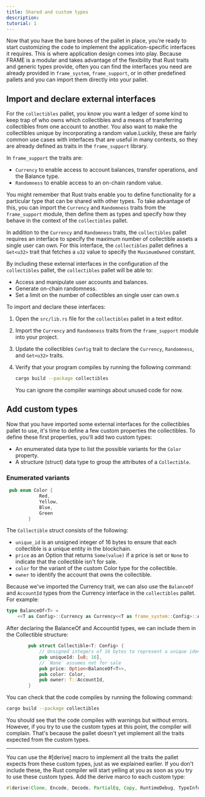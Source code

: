 ```yaml
---
title: Shared and custom types
description:
tutorial: 1
---
```


Now that you have the bare bones of the pallet in place, you’re ready to start customizing the code to implement the application-specific interfaces it requires. This is where application design comes into play.
Because FRAME is a modular and takes advantage of the flexibility that Rust traits and generic types provide, often you can find the interfaces you need are already provided in `frame_system`, `frame_support`, or in other predefined pallets and you can import them directly into your pallet.

## Import and declare external interfaces

For the `collectibles` pallet, you know you want a ledger of some kind to keep trap of who owns which collectibles and a means of transferring collectibles from one account to another.
You also want to make the collectibles unique by incorporating a random value.Luckily, these are fairly common use cases with interfaces that are useful in many contexts, so they are already defined as traits in the `frame_support` library. 

In `frame_support` the traits are:

- `Currency` to enable access to account balances, transfer operations, and the Balance type.
- `Randomness` to enable access to an on-chain random value.

You might remember that Rust traits enable you to define functionality for a particular type that can be shared with other types. 
To take advantage of this, you can import the `Currency` and `Randomness` traits from the `frame_support` module, then define them as types and specify how they behave in the context of the `collectibles` pallet.

In addition to the `Currency` and `Randomness` traits, the `collectibles` pallet requires an interface to specify the maximum number of collectible assets a single user can own. 
For this interface, the `collectibles` pallet defines a `Get<u32>` trait that fetches a `u32` value to specify the `MaximumOwned` constant.

By including these external interfaces in the configuration of the `collectibles` pallet, the `collectibles` pallet will be able to:

- Access and manipulate user accounts and balances.
- Generate on-chain randomness.
- Set a limit on the number of collectibles an single user can own.s

To import and declare these interfaces:

1. Open the `src/lib.rs` file for the `collectibles` pallet in a text editor.

2. Import the `Currency` and `Randomness` traits from the `frame_support` module into your project.

3. Update the collectibles `Config` trait to declare the `Currency`, `Randomness`, and `Get<u32>` traits.
   
4. Verify that your program compiles by running the following command:
   
   ```bash
   cargo build --package collectibles
   ```
   
   You can ignore the compiler warnings about unused code for now.

## Add custom types

Now that you have imported some external interfaces for the collectibles pallet to use, it's time to define a few custom properties the collectibles.
To define these first properties, you'll add two custom types:

- An enumerated data type to list the possible variants for the `Color` property.
- A structure (struct) data type to group the attributes of a `Collectible`.

### Enumerated variants

```rust
 pub enum Color {
            Red,
            Yellow,
            Blue,
            Green
        }
```

The `Collectible` struct consists of the following:

- `unique_id` is an unsigned integer of 16 bytes to ensure that each collectible is a unique entity in the blockchain.
- `price` as an Option that returns `Some(value)` if a price is set or `None` to indicate that the collectible isn't for sale.
- `color` for the variant of the custom Color type for the collectible.
- `owner` to identify the account that owns the collectible.

Because we've imported the Currency trait, we can also use the `BalanceOf` and `AccountId` types from the Currency interface in the `collectibles` pallet.
For example:

```rust
type BalanceOf<T> =
	<<T as Config>::Currency as Currency<<T as frame_system::Config>::AccountId>>::Balance;
```

After declaring the BalanceOf and AccountId types, we can include them in the Collectible structure:

```rust
        pub struct Collectible<T: Config> {
            // Unsigned integers of 16 bytes to represent a unique identifier
            pub uniqueId: [u8; 16],
            // `None` assumes not for sale
            pub price: Option<BalanceOf<T>>,
            pub color: Color,
            pub owner: T::AccountId,
        }
```

You can check that the code compiles by running the following command:
   
```bash
cargo build --package collectibles
```

You should see that the code compiles with warnings but without errors.
However, if you try to use the custom types at this point, the compiler will complain.
That's because the pallet doesn't yet implement all the traits expected from the custom types.

-------

You can use the #[derive] macro to implement all the traits the pallet expects from these custom types, just as we explained earlier. 
If you don't include these, the Rust compiler will start yelling at you as soon as you try to use these custom types.
Add the derive marco to each custom type:

```rust
#[derive(Clone, Encode, Decode, PartialEq, Copy, RuntimeDebug, TypeInfo, MaxEncodedLen)]
```
